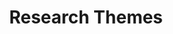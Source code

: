 ---
layout: page
title: Research Themes
nav: true
nav_order: 1
dropdown: true
children:
    - title: Responsible and Fair AI
      permalink: /responsibleAI/
    - title: divider
    - title: NLP for India
      permalink: /NLPforIndia/
    - title: divider
    - title: AI for Science
      permalink: /AIforScience/
    - title: divider
    - title: Large Language Modelling
      permalink: /llm/
---